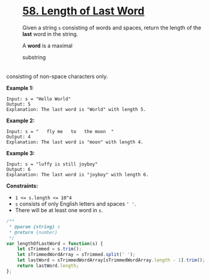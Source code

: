 # [58. Length of Last Word](https://leetcode.com/problems/length-of-last-word/description/)

Given a string `s` consisting of words and spaces, return the length of the **last**  word in the string.

A **word**  is a maximal <div aria-expanded="false" data-headlessui-state="" id="headlessui-popover-button-:rt:">substring<div style="position: fixed; z-index: 40; inset: 0px auto auto 0px; transform: translate(185px, 272px);"> consisting of non-space characters only.

**Example 1:**

```
Input: s = "Hello World"
Output: 5
Explanation: The last word is "World" with length 5.
```

**Example 2:**

```
Input: s = "   fly me   to   the moon  "
Output: 4
Explanation: The last word is "moon" with length 4.
```

**Example 3:**

```
Input: s = "luffy is still joyboy"
Output: 6
Explanation: The last word is "joyboy" with length 6.
```

**Constraints:**

- `1 <= s.length <= 10^4`
- `s` consists of only English letters and spaces `' '`.
- There will be at least one word in `s`.


```js
/**
 * @param {string} s
 * @return {number}
 */
var lengthOfLastWord = function(s) {
    let sTrimmed = s.trim();
    let sTrimmedWordArray = sTrimmed.split(' ');
    let lastWord = sTrimmedWordArray[sTrimmedWordArray.length - 1].trim();
    return lastWord.length;
};
```
